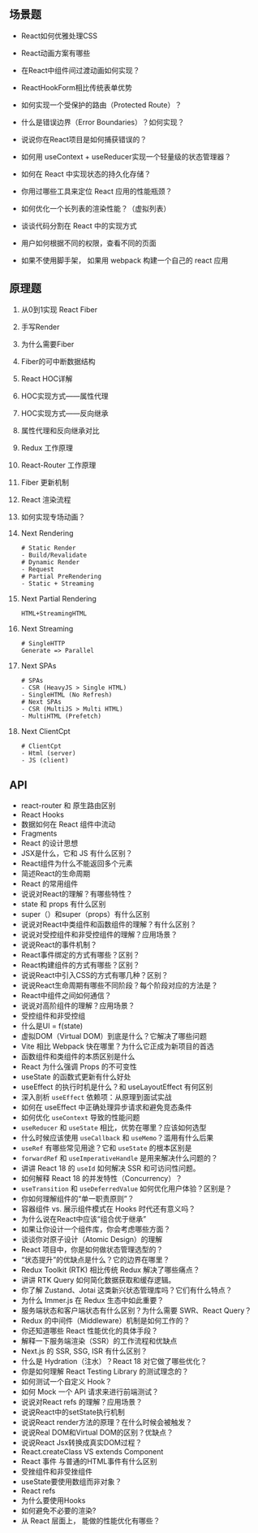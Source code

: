 ## 场景题

- React如何优雅处理CSS


- React动画方案有哪些
- 在React中组件间过渡动画如何实现？
- ReactHookForm相比传统表单优势
- 如何实现一个受保护的路由（Protected Route）？
- 什么是错误边界（Error Boundaries）？如何实现？
- 说说你在React项目是如何捕获错误的？
- 如何用 useContext + useReducer实现一个轻量级的状态管理器？
- 如何在 React 中实现状态的持久化存储？
- 你用过哪些工具来定位 React 应用的性能瓶颈？
- 如何优化一个长列表的渲染性能？（虚拟列表）
- 谈谈代码分割在 React 中的实现方式
- 用户如何根据不同的权限，查看不同的页面
- 如果不使⽤脚⼿架， 如果⽤ webpack 构建⼀个⾃⼰的 react 应⽤

## 原理题

1. 从0到1实现 React Fiber

2. 手写Render

3. 为什么需要Fiber

4. Fiber的可中断数据结构

5. React HOC详解

6. HOC实现方式——属性代理

7. HOC实现方式——反向继承

8. 属性代理和反向继承对比

9. Redux 工作原理

10. React-Router 工作原理

11. Fiber 更新机制

12. React 渲染流程

13. 如何实现专场动画？

14. Next Rendering

    ```shell
    # Static Render
    - Build/Revalidate
    # Dynamic Render
    - Request
    # Partial PreRendering
    - Static + Streaming
    ```

15. Next Partial Rendering

    ```shell
    HTML+StreamingHTML
    ```

16. Next Streaming

    ```shell
    # SingleHTTP
    Generate => Parallel 
    ```

17. Next SPAs

    ```shell
    # SPAs
    - CSR (HeavyJS > Single HTML)
    - SingleHTML (No Refresh)
    # Next SPAs
    - CSR (MultiJS > Multi HTML)
    - MultiHTML (Prefetch)
    ```

18. Next ClientCpt

    ```shell
    # ClientCpt
    - Html (server)
    - JS (client)
    ```

## API

- react-router 和 原⽣路由区别
- React Hooks
- 数据如何在 React 组件中流动
- Fragments
- React 的设计思想
- JSX是什么，它和 JS 有什么区别？
- React组件为什么不能返回多个元素
- 简述React的生命周期
- React 的常用组件
- 说说对React的理解？有哪些特性？
- state 和 props 有什么区别
- super（）和super（props）有什么区别
- 说说对React中类组件和函数组件的理解？有什么区别？
- 说说对受控组件和非受控组件的理解？应用场景？
- 说说React的事件机制？
- React事件绑定的方式有哪些？区别？
- React构建组件的方式有哪些？区别？
- 说说React中引入CSS的方式有哪几种？区别？
- 说说React生命周期有哪些不同阶段？每个阶段对应的方法是？
- React中组件之间如何通信？
- 说说对高阶组件的理解？应用场景？
- 受控组件和非受控组
- 什么是UI = f(state)
- 虚拟DOM（Virtual DOM）到底是什么？它解决了哪些问题
- Vite 相比 Webpack 快在哪里？为什么它正成为新项目的首选
- 函数组件和类组件的本质区别是什么
- React 为什么强调 Props 的不可变性
- useState 的函数式更新有什么好处
- useEffect 的执行时机是什么？和 useLayoutEffect 有何区别
- 深入剖析 `useEffect` 依赖项：从原理到面试实战
- 如何在 useEffect 中正确处理异步请求和避免竞态条件
- 如何优化 `useContext` 导致的性能问题
- `useReducer` 和 `useState` 相比，优势在哪里？应该如何选型
- 什么时候应该使用 `useCallback` 和 `useMemo`？滥用有什么后果
- `useRef` 有哪些常见用途？它和 `useState` 的根本区别是
- `forwardRef` 和 `useImperativeHandle` 是用来解决什么问题的？
- 讲讲 React 18 的 `useId` 如何解决 SSR 和可访问性问题。
- 如何解释 React 18 的并发特性（Concurrency）？
- `useTransition` 和 `useDeferredValue` 如何优化用户体验？区别是？
- 你如何理解组件的“单一职责原则”？
- 容器组件 vs. 展示组件模式在 Hooks 时代还有意义吗？
- 为什么说在React中应该“组合优于继承”
- 如果让你设计一个组件库，你会考虑哪些方面？
- 谈谈你对原子设计（Atomic Design）的理解
- React 项目中，你是如何做状态管理选型的？
- “状态提升”的优缺点是什么？它的边界在哪里？
- Redux Toolkit (RTK) 相比传统 Redux 解决了哪些痛点？
- 讲讲 RTK Query 如何简化数据获取和缓存逻辑。
- 你了解 Zustand、Jotai 这类新兴状态管理库吗？它们有什么特点？
- 为什么 Immer.js 在 Redux 生态中如此重要？
- 服务端状态和客户端状态有什么区别？为什么需要 SWR、React Query？
- Redux 的中间件（Middleware）机制是如何工作的？
- 你还知道哪些 React 性能优化的具体手段？
- 解释一下服务端渲染（SSR）的工作流程和优缺点
- Next.js 的 SSR, SSG, ISR 有什么区别？
- 什么是 Hydration（注水）？React 18 对它做了哪些优化？
- 你是如何理解 React Testing Library 的测试理念的？
- 如何测试一个自定义 Hook？
- 如何 Mock 一个 API 请求来进行前端测试？
- 说说对React refs 的理解？应用场景？
- 说说React中的setState执行机制
- 说说React render方法的原理？在什么时候会被触发？
- 说说Real DOM和Virtual DOM的区别？优缺点？
- 说说React Jsx转换成真实DOM过程？
- React.createClass VS extends Component
- React 事件 与普通的HTML事件有什么区别
- 受挫组件和非受挫组件
- useState要使用数组而非对象？
- React refs
- 为什么要使用Hooks
- 如何避免不必要的渲染?
- 从 React 层⾯上， 能做的性能优化有哪些？